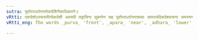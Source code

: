 ```yaml
---
sutra: पूर्वापराधरोत्तरमेकदेशिनैकाधिकरणे॥
vRtti: एकदेशोऽस्यास्तीत्येकदेशी अवयवी तद्वाचिना सुबन्तेन सह पूर्वापराधरोत्तरशब्दाः सामर्थ्यादेकदेशवचनाः समस्यन्ते तत्पुरुषश्च समासो भवति॥
vRtti_eng: The words _purva_ 'front', _apara_ 'near', _adhara_ 'lower', and _uttara_ 'upper', are compounded when in construction with a word signifying a thing that has parts, provided that the thing having parts is distinguished numerically by unity; and the compound is Tat-purusha.

---
```


